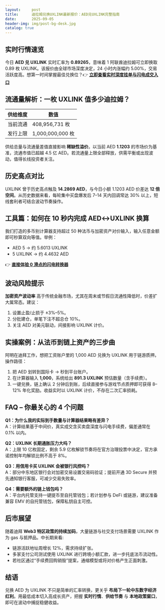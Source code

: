 ```yaml
---
layout:     post
title:      迪拉姆兑换UXLINK最新报价：AED兑UXLINK完整指南
date:       2025-09-05
header-img: img/post-bg-desk.jpg
catalog: true
---
```


## 实时行情速览
今日 **AED 兑 UXLINK** 实时汇率为 **0.89265**，意味着 1 阿联酋迪拉姆可立即换取 0.89 枚 UXLINK。该报价由全球市场深度决定，24 小时内涨幅约 5.00%，交易活跃度高。想第一时间掌握最佳兑换位？👉 **[立即查看实时深度挂单与闪电成交入口](https://okxdog.com/)**

## 流通量解析：一枚 UXLINK 值多少迪拉姆？
| 供给维度    | 数值            |
|-------------|-----------------|
| 当前流通    | 408,956,731 枚  |
| 发行上限    | 1,000,000,000 枚|

供给总量与流通量差值直接影响 **稀缺性溢价**。以当前 AED **1.1203** 的市场价为基准，流通市值已超越 4.5 亿 AED。若流通量上限全部释放，供需平衡或出现波动，值得长线投资者关注。

## 历史高点对比
UXLINK 曾于历史高点触及 **14.2869 AED**，与今日小额 1.1203 AED 价差达 **12 倍空间**。从历史数据来看，每轮集中买盘爆发后 7–14 天内回调常达 30% 以上，短线套利者可结合波动节奏操作。

## 工具篇：如何在 10 秒内完成 AED↔UXLINK 换算
我们打造的多币别计算器支持超过 50 种法币与加密资产对价输入，输入任意金额即可秒算双向等值。举例：
- AED 5 → 约 5.6013 UXLINK  
- 5 UXLINK → 约 4.4632 AED  

👉 **[直接体验 0 滑点的闪电转换器](https://okxdog.com/)**

## 波动风险提示
**加密资产波动率** 高于传统金融市场，尤其在周末或节假日流通性降低时，价差扩大属常态。建议：
1. 设置止盈/止损于 ±3%–5%。  
2. 分批建仓，单笔下注不超总仓 10%。  
3. 关注 AED 对美元联动，间接影响 UXLINK 计价。

## 实操案例：从法币到链上资产的三步曲
阿明在迪拜工作，想把工资账户里的 1,000 AED 兑换为 UXLINK 用于链游质押。操作路径：
1. 把 AED 划转到国际卡 → 秒到平台账户。  
2. 在计算器输入 **1,000**，系统给出 **891.3 UXLINK** 预估数量（含手续费）。  
3. 一键兑换，链上确认 2 分钟后到账，后续直接参与游戏节点质押即可获得 8–12% 年化奖励。收益实时以 UXLINK 计价，不存在二次汇率损耗。

## FAQ – 你最关心的 4 个问题

**Q1：为什么我的实际到手数量与计算器结果略有差异？**  
A：计算结果基于中间价，真实成交含买卖盘深度与闪电手续费，偏差通常在 0.1% 以内。

**Q2：UXLINK 长期通胀压力大吗？**  
A：上限 10 亿枚固定，剩余 5.9 亿枚解锁节奏将在官方治理投票中决定，官方承诺控制年均解锁比例不高于 8%。

**Q3：用信用卡买 UXLINK 会被银行风控吗？**  
A：部分中东地区银行会对加密交易设置交易码验证；提前开通 3D Secure 并预先通知银行客服，可减少交易失败率。

**Q4：需要额外的链上钱包吗？**  
A：平台内托管支持一键提币至自托管钱包；若计划参与 DeFi 或链游，建议准备兼容 EMV 的自托管钱包，保障私钥自主可控。

## 后市展望
随着迪拜 **Web3 特区政策的持续加码**，大量链游与社交支付场景需要 UXLINK 作为 gas 与抵押品。中长期来看:
- 链游活跃地址周增长 12%，需求持续扩张。  
- 多家支付公司测试使用 UXLINK 进行跨境小额汇款，进一步托底法币流动性。  
- 若社区通过“手续费回购销毁”提案，通缩模型或将对价格产生正面刺激。

## 结语
兑换 AED 为 UXLINK 不只是简单的汇率转换，更关乎 **布局下一轮中东数字经济红利**。用最低成本切入高成长资产，把握 **实时行情**、**供给节奏** 与 **本地政策窗口**，即可在波动中捕捉稳健收益。